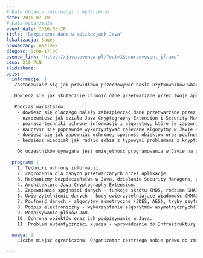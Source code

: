```yaml
---
# Data dodania informacji o wydarzeniu
date: 2016-07-19
# Data wydarzenia
event_date: 2016-05-20
title: "Bezpieczne dane w aplikacjach Java"
lokalizacja: Sages
prowadzacy: nazimek
dlugosc: 9:00-17:00
evenea_link: "https://java.evenea.pl/?out=1&source=event_iframe"
cena: 219 PLN
slideshare:
opis:
  informacje: |
   Zastanawiasz się jak prawidłowo przechowywać hasła użytkowników wbazie czy serializować obiekty aby były bezpieczne?

   Dowiedz się jak skutecznie chronić dane przetwarzane przez Twoje aplikacje. Nie wymyślaj własnych algorytmów ochrony podczas tworzenia oprogramowania - poznaj istniejące techniki zabezpieczania informacji, mechanizmy bezpieczeństwa i sposób ich wykorzystania na platformie Java w praktyce!

   Podczas warsztatów:
    - dowiesz się dlaczego należy zabezpieczać dane przetwarzane przez aplikacje,
    - nzrozumiesz jak działa Java Cryptography Extension i Security Manager,
    - poznasz techniki ochrony informacji i algorytmy, które je zapewniają,
    - nauczysz się poprawnie wykorzystywać zalecane algorytmy w Javie na przykładach,
    - dowiesz się jak zapewniać ochronę, spójność obiektów oraz poufność przetwarzanych danych,
    - będziesz wiedział jak radzić sobie z typowymi problemami z kryptografią w Javie.

    Od uczestników wymagana jest umiejętność programowania w Javie na poziomie podstawowym. Uczestnicy w trakcie zajęć korzystają z własnego sprzętu (wymagany komputer z systemem Linux lub Windows z prawami administratora).

  program: |
    1. Techniki ochrony informacji.
    2. Zagrożenia dla danych przetwarzanych przez aplikacje.
    3. Mechanizmy bezpieczeństwa w Java, działanie Security Managera, pliki polityki bezpieczeństwa.
    4. Architektura Java Cryptography Extension.
    5. Zapewnianie spójności danych - funkcje skrótu (MD5, rodzina SHA).
    6. Uwierzytelnienie danych - kody uwierzytelniające wiadomość (HMAC).
    7. Poufność danych - algorytmy symetryczne (3DES, AES), tryby szyfrowania (ECB, CBC, tryby AEAD), szyfrowanie z hasłem (PBE).
    8. Podpis elektroniczny - wykorzystanie algorytmów asymetrycznych(RSA, DSA, oparte na krzywych eliptycznych).
    9. Podpisywanie plików JAR.
    10. Ochrona obiektów oraz ich podpisywanie w Java.
    11. Problem autentyczności klucza - wprowadzenie do Infrastruktury Klucza Publicznego.

  uwaga: |
    Liczba miejsc ograniczona! Organizator zastrzega sobie prawo do zmiany lokalizacji wydarzenia oraz jego odwołania w przypadku niezgłoszenia się minimalnej liczby uczestników.

---
```

